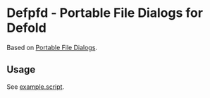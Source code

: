 # Defpfd - Portable File Dialogs for Defold

Based on [Portable File Dialogs](https://github.com/samhocevar/portable-file-dialogs).

## Usage

See [example.script](example/example.script).

